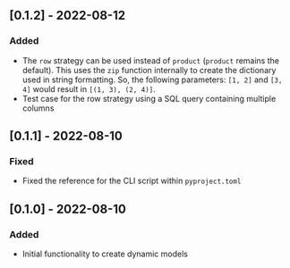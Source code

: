 ## [0.1.2] - 2022-08-12

### Added
- The `row` strategy can be used instead of `product` (`product` remains the default).  This uses the `zip` function internally to create the dictionary used in string formatting.  So, the following parameters: `[1, 2]` and `[3, 4]` would result in `[(1, 3), (2, 4)]`.
- Test case for the row strategy using a SQL query containing multiple columns

## [0.1.1] - 2022-08-10

### Fixed
- Fixed the reference for the CLI script within `pyproject.toml`

## [0.1.0] - 2022-08-10

### Added
- Initial functionality to create dynamic models